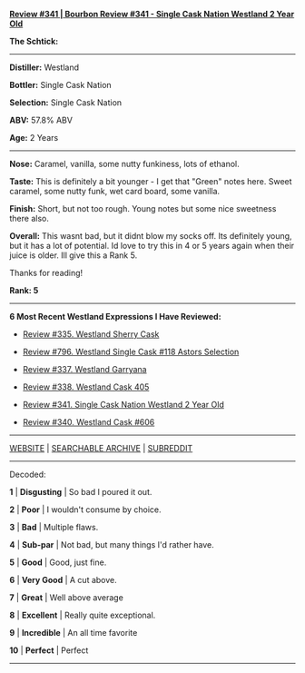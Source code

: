 
[**Review #341 | Bourbon Review #341 - Single Cask Nation Westland 2 Year Old**]( https://t8ke.review/review-341-westland-single-cask-nation/)

**The Schtick:** 

-----

**Distiller:** Westland

**Bottler:** Single Cask Nation

**Selection:** Single Cask Nation

**ABV:** 57.8% ABV

**Age:** 2 Years 

-----

**Nose:**  Caramel, vanilla, some nutty funkiness, lots of ethanol.

**Taste:** This is definitely a bit younger - I get that "Green" notes here. Sweet caramel, some nutty funk, wet card board, some vanilla.

**Finish:** Short, but not too rough. Young notes but some nice sweetness there also.

**Overall:** This wasnt bad, but it didnt blow my socks off. Its definitely young, but it has a lot of potential. Id love to try this in 4 or 5 years again when their juice is older. Ill give this a Rank 5.

Thanks for reading!

**Rank: 5**

----- 

**6 Most Recent Westland Expressions I Have Reviewed:** 

- [Review #335. Westland Sherry Cask]( https://t8ke.review/review-335-westland-sherry-cask/) 

- [Review #796. Westland Single Cask #118 Astors Selection]( https://t8ke.review/review-796-westland-single-cask-118-astor-selection/) 

- [Review #337. Westland Garryana]( https://t8ke.review/review-337-westland-garryana/) 

- [Review #338. Westland Cask 405]( https://t8ke.review/review-338-westland-cask-405/) 

- [Review #341. Single Cask Nation Westland 2 Year Old]( https://t8ke.review/review-341-westland-single-cask-nation/) 

- [Review #340. Westland Cask #606]( https://t8ke.review/review-340-westland-cask-606/) 

-----

[WEBSITE](https://t8ke.review) | [SEARCHABLE ARCHIVE](https://t8ke.review/review-archive/) | [SUBREDDIT](https://reddit.com/r/t8kereviews)

-----

Decoded:

**1** | **Disgusting** | So bad I poured it out.

**2** | **Poor** | I wouldn't consume by choice.

**3** | **Bad** | Multiple flaws.

**4** | **Sub-par** | Not bad, but many things I'd rather have.

**5** | **Good** | Good, just fine.

**6** | **Very Good** | A cut above.

**7** | **Great** | Well above average

**8** | **Excellent** | Really quite exceptional.

**9** | **Incredible** | An all time favorite

**10** | **Perfect** | Perfect

----

